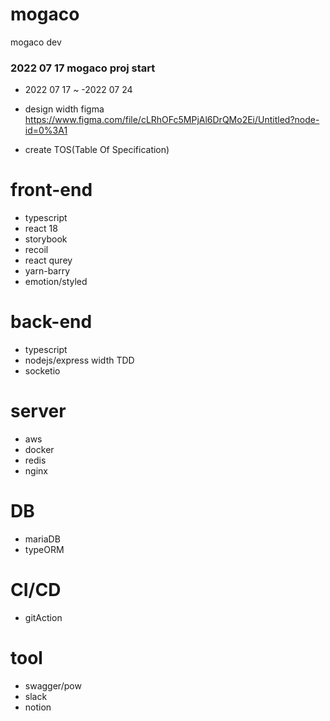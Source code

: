 # mogaco
mogaco dev


 ### 2022 07 17 mogaco proj start
 * 2022 07 17 ~ -2022 07 24
  * design width figma
 https://www.figma.com/file/cLRhOFc5MPjAl6DrQMo2Ei/Untitled?node-id=0%3A1
 
 * create TOS(Table Of Specification)
 
 
 # front-end
 
 * typescript
 * react 18
 * storybook
 * recoil
 * react qurey
 * yarn-barry
 * emotion/styled
 
 # back-end
 
 * typescript
 * nodejs/express width TDD
 * socketio
 
 # server
 
 * aws
 * docker
 * redis
 * nginx

# DB

* mariaDB
* typeORM


 # CI/CD
 
 * gitAction
 
 # tool
 
 * swagger/pow
 * slack
 * notion
 
 
 
 
 
 
 
 
